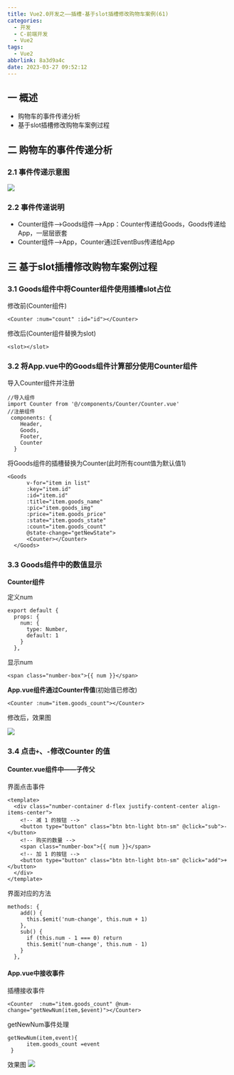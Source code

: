 ```yaml
---
title: Vue2.0开发之——插槽-基于slot插槽修改购物车案例(61)
categories:
  - 开发
  - C-前端开发
  - Vue2
tags:
  - Vue2
abbrlink: 8a3d9a4c
date: 2023-03-27 09:52:12
---
```

## 一 概述

* 购物车的事件传递分析
* 基于slot插槽修改购物车案例过程

<!--more-->

## 二 购物车的事件传递分析

### 2.1 事件传递示意图

![][1]

### 2.2 事件传递说明

* Counter组件——>Goods组件——>App：Counter传递给Goods，Goods传递给App，一层层嵌套
* Counter组件——>App，Counter通过EventBus传递给App

## 三 基于slot插槽修改购物车案例过程

### 3.1 Goods组件中将Counter组件使用插槽slot占位
修改前(Counter组件)

```
<Counter :num="count" :id="id"></Counter>
```

修改后(Counter组件替换为slot)

```
<slot></slot>
```
### 3.2 将App.vue中的Goods组件计算部分使用Counter组件

导入Counter组件并注册

```
//导入组件
import Counter from '@/components/Counter/Counter.vue'
//注册组件
 components: {
    Header,
    Goods,
    Footer,
    Counter
  }
```

将Goods组件的插槽替换为Counter(此时所有count值为默认值1)

```
<Goods
      v-for="item in list"
      :key="item.id"
      :id="item.id"
      :title="item.goods_name"
      :pic="item.goods_img"
      :price="item.goods_price"
      :state="item.goods_state"
      :count="item.goods_count"
      @state-change="getNewState">
      <Counter></Counter>
  </Goods>
```

### 3.3 Goods组件中的数值显示

**Counter组件**

定义num

```
export default {
  props: {
    num: {
      type: Number,
      default: 1
    }
  },
```

显示num

```
<span class="number-box">{{ num }}</span>
```

**App.vue组件通过Counter传值**(初始值已修改)

```
<Counter :num="item.goods_count"></Counter>
```

修改后，效果图

![][2]

### 3.4 点击`+`、`-`修改Counter 的值

#### Counter.vue组件中——子传父

界面点击事件

```
<template>
  <div class="number-container d-flex justify-content-center align-items-center">
    <!-- 减 1 的按钮 -->
    <button type="button" class="btn btn-light btn-sm" @click="sub">-</button>
    <!-- 购买的数量 -->
    <span class="number-box">{{ num }}</span>
    <!-- 加 1 的按钮 -->
    <button type="button" class="btn btn-light btn-sm" @click="add">+</button>
  </div>
</template>
```

界面对应的方法

```
methods: {
    add() {
      this.$emit('num-change', this.num + 1)
    },
    sub() {
      if (this.num - 1 === 0) return
      this.$emit('num-change', this.num - 1)
    }
  },
```

#### App.vue中接收事件

插槽接收事件

```
<Counter  :num="item.goods_count" @num-change="getNewNum(item,$event)"></Counter>
```

getNewNum事件处理

```
getNewNum(item,event){
      item.goods_count =event
 }
```

效果图
![][3]


[1]:https://jsd.onmicrosoft.cn/gh/PGzxc/CDN/blog-vue/vue2.0-61-cart-before-event-flow.png
[2]:https://jsd.onmicrosoft.cn/gh/PGzxc/CDN/blog-vue/vue2.0-61-cart-slot-count-value.png
[3]:https://jsd.onmicrosoft.cn/gh/PGzxc/CDN/blog-vue/vue2.0-61-cart-slot-modify.gif


